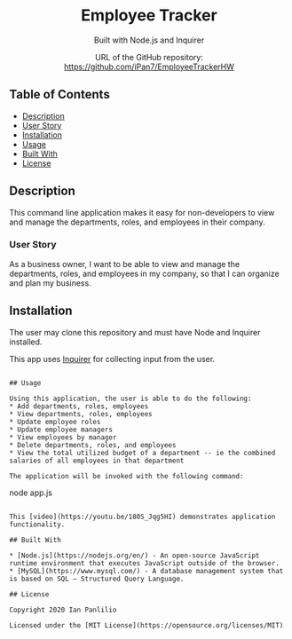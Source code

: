 <div align="center">

# Employee Tracker

Built with Node.js and Inquirer

URL of the GitHub repository: https://github.com/iPan7/EmployeeTrackerHW

</div>

## Table of Contents 

* [Description](#description)
* [User Story](#user-story)
* [Installation](#installation)
* [Usage](#usage)
* [Built With](#built-with)
* [License](#license)

## Description

This command line application makes it easy for non-developers to view and manage the departments, roles, and employees in their company.

### User Story

As a business owner, I want to be able to view and manage the departments, roles, and employees in my company, so that I can organize and plan my business.

## Installation

The user may clone this repository and must have Node and Inquirer installed. 

This app uses [Inquirer](https://www.npmjs.com/package/inquirer) for collecting input from the user.
```

## Usage

Using this application, the user is able to do the following:
* Add departments, roles, employees 
* View departments, roles, employees 
* Update employee roles 
* Update employee managers 
* View employees by manager 
* Delete departments, roles, and employees 
* View the total utilized budget of a department -- ie the combined salaries of all employees in that department 

The application will be invoked with the following command:
```
node app.js
```

This [video](https://youtu.be/180S_Jqg5HI) demonstrates application functionality.

## Built With

* [Node.js](https://nodejs.org/en/) - An open-source JavaScript runtime environment that executes JavaScript outside of the browser. 
* [MySQL](https://www.mysql.com/) - A database management system that is based on SQL – Structured Query Language.

## License

Copyright 2020 Ian Panlilio

Licensed under the [MIT License](https://opensource.org/licenses/MIT)
